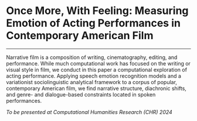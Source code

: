 # Once More, With Feeling: Measuring Emotion of Acting Performances in Contemporary American Film
---

Narrative film is a composition of writing, cinematography, editing, and
performance. While much computational work has focused on the writing or visual
style in film, we conduct in this paper a computational exploration of acting
performance. Applying speech emotion recognition models and a variationist
sociolinguistic analytical framework to a corpus of popular, contemporary
American film, we find narrative structure, diachronic shifts, and genre- and
dialogue-based constraints located in spoken performances.

*To be presented at Computational Humanities Research (CHR) 2024*


